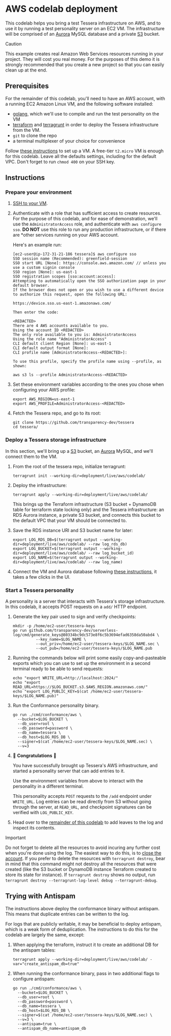 # AWS codelab deployment

This codelab helps you bring a test Tessera infrastructure on AWS, and
to use it by running a test personality server on an EC2 VM. The infrastructure 
will be comprised of an [Aurora](https://aws.amazon.com/rds/aurora/) MySQL
database and a private [S3](https://aws.amazon.com/s3/) bucket. 

> [!CAUTION]
> 
> This example creates real Amazon Web Services resources running in your
> project. They will cost you real money. For the purposes of this demo 
> it is strongly recommended that you create a new project so that you
> can easily clean up at the end.
 
## Prerequisites
For the remainder of this codelab, you'll need to have an AWS account,
with a running EC2 Amazon Linux VM, and the following software installed:

 - [golang](https://go.dev/doc/install), which we'll use to compile and
   run the test personality on the VM
 - [terraform](https://developer.hashicorp.com/terraform/tutorials/aws-get-started/install-cli)
   and [terragrunt](https://terragrunt.gruntwork.io/docs/getting-started/install/)
   in order to deploy the Tessera infrastructure from the VM.
 - `git` to clone the repo
 - a terminal multiplexer of your choice for convenience

Follow [these
instructions](https://docs.aws.amazon.com/AWSEC2/latest/UserGuide/EC2_GetStarted.html)
to set up a VM. A free-tier `t2.micro` VM is enough for this codelab. Leave all
the defaults settings, including for the default VPC. Don't forget to run
`chmod 400` on your SSH key.

## Instructions

 ### Prepare your environment
 1. [SSH to your VM](https://docs.aws.amazon.com/AWSEC2/latest/UserGuide/EC2_GetStarted.html#ec2-connect-to-instance).

 1. Authenticate with a role that has sufficient access to create resources.
    For the purpose of this codelab, and for ease of demonstration, we'll use the
    `AdministratorAccess` role, and authenticate with `aws configure sso`.
    **DO NOT** use this role to run any production infrastructure, or if there are
    *other
    services running on your AWS account.

    Here's an example run:
    ```
    [ec2-user@ip-172-31-21-186 tessera]$ aws configure sso
    SSO session name (Recommended): greenfield-session
    SSO start URL [None]: https://console.aws.amazon.com/ // unless you use a custom signin console
    SSO region [None]: us-east-1
    SSO registration scopes [sso:account:access]:
    Attempting to automatically open the SSO authorization page in your default browser.
    If the browser does not open or you wish to use a different device to authorize this request, open the following URL:
    
    https://device.sso.us-east-1.amazonaws.com/
    
    Then enter the code:
    
    <REDACTED>
    There are 4 AWS accounts available to you.
    Using the account ID <REDACTED>
    The only role available to you is: AdministratorAccess
    Using the role name "AdministratorAccess"
    CLI default client Region [None]: us-east-1
    CLI default output format [None]:
    CLI profile name [AdministratorAccess-<REDACTED>]:
    
    To use this profile, specify the profile name using --profile, as shown:
    
    aws s3 ls --profile AdministratorAccess-<REDACTED>
    ```

 1. Set these environment variables according to the ones you chose when configuring
    your AWS profile:
    ```
    export AWS_REGION=us-east-1
    export AWS_PROFILE=AdministratorAccess-<REDACTED>
    ```

 1. Fetch the Tessera repo, and go to its root:
    ```
    git clone https://github.com/transparency-dev/tessera
    cd tessera/
    ```

### Deploy a Tessera storage infrastructure
In this section, we'll bring up a [S3](https://aws.amazon.com/s3/) bucket, an
[Aurora](https://aws.amazon.com/rds/aurora/) MySQL, and we'll connect them to the
VM.

 1. From the root of the tessera repo, initialize terragrunt:
    ```
    terragrunt init --working-dir=deployment/live/aws/codelab/
    ```

 1. Deploy the infrastructure:
    ```
    terragrunt apply --working-dir=deployment/live/aws/codelab/
    ```
    This brings up the Terraform infrastructure (S3 bucket + DynamoDB table for
    terraform state locking only) and the Tessera infrastructure: an
    RDS Aurora instance, a private S3 bucket, and connects this bucket to the
    default VPC that your VM should be connected to.

 1. Save the RDS instance URI and S3 bucket name for later:
    ```
    export LOG_RDS_DB=$(terragrunt output --working-dir=deployment/live/aws/codelab/ --raw log_rds_db)
    export LOG_BUCKET=$(terragrunt output --working-dir=deployment/live/aws/codelab/ --raw log_bucket_id)
    export LOG_NAME=$(terragrunt output --working-dir=deployment/live/aws/codelab/ --raw log_name)
    ```
 
1. Connect the VM and Aurora database following [these instructions](https://docs.aws.amazon.com/AWSEC2/latest/UserGuide/tutorial-ec2-rds-option1.html#option1-task3-connect-ec2-instance-to-rds-database),
   it takes a few clicks in the UI.

### Start a Tessera personality
A personality is a server that interacts with Tessera's storage
infrastructure. In this codelab, it accepts POST requests on a `add/` HTTP
endpoint.

 1. Generate the key pair used to sign and verify checkpoints:
    ```
    mkdir -p /home/ec2-user/tessera-keys
    go run github.com/transparency-dev/serverless-log/cmd/generate_keys@80334bc9dc573e8f6c5b3694efad6358da50abd4 \
              --key_name=$LOG_NAME \
              --out_priv=/home/ec2-user/tessera-keys/$LOG_NAME.sec \
              --out_pub=/home/ec2-user/tessera-keys/$LOG_NAME.pub
    ```

 1. Running the commands below will print some easily copy-and-pasteable exports
 which you can use to set up the environment in a second terminal ready to be
 able to send requests:
    ```
    echo "export WRITE_URL=http://localhost:2024/"
    echo "export READ_URL=https://$LOG_BUCKET.s3.$AWS_REGION.amazonaws.com/"
    echo "export LOG_PUBLIC_KEY=$(cat /home/ec2-user/tessera-keys/$LOG_NAME.pub)"
    ```

 1. Run the Conformance personality binary.
    ```
    go run ./cmd/conformance/aws \
      --bucket=$LOG_BUCKET \
      --db_user=root \
      --db_password=password \
      --db_name=tessera \
      --db_host=$LOG_RDS_DB \
      --signer=$(cat /home/ec2-user/tessera-keys/$LOG_NAME.sec) \
      --v=3
    ```

 1. 🎉 **Congratulations** 🎉

    You have successfully brought up Tessera's
    AWS infrastructure, and started a personality server that can add entries to it.

    Use the environment variables from above to interact with the personality in a different terminal.

    This personality accepts `POST` requests to the `/add` endpoint under `WRITE_URL`.
    Log entries can be read directly from S3 without going through the server,
    at `READ_URL`, and checkpoint signatures can be verified with `LOG_PUBLIC_KEY`.

 1. Head over to the [remainder of this codelab](https://github.com/transparency-dev/tessera/tree/main/cmd/conformance#codelab)
    to add leaves to the log and inspect its contents.

> [!IMPORTANT]  
> Do not forget to delete all the resources to avoid incuring any further cost
> when you're done using the log. The easiest way to do this, is to [close the account](https://docs.aws.amazon.com/accounts/latest/reference/manage-acct-closing.html).
> If you prefer to delete the resources with `terragrunt destroy`, bear in mind
> that this command might not destroy all the resources that were created (like
> the S3 bucket or DynamoDB instance Terraform created to store its state for
> instance). If `terragrunt destroy` shows no output, run
> `terragrunt destroy --terragrunt-log-level debug --terragrunt-debug`.

## Trying with Antispam

The instructions above deploy the conformance binary without antispam.
This means that duplicate entries can be written to the log.

For logs that are publicly writable, it may be beneficial to deploy antispam, which is a weak form of deduplication.
The instructions to do this for the codelab are largely the same, except:

 1. When applying the terraform, instruct it to create an additional DB for the antispam tables:
    ```
    terragrunt apply --working-dir=deployment/live/aws/codelab/ -var="create_antispam_db=true"
    ```
 1. When running the conformance binary, pass in two additional flags to configure antispam:
    ```
    go run ./cmd/conformance/aws \
      --bucket=$LOG_BUCKET \
      --db_user=root \
      --db_password=password \
      --db_name=tessera \
      --db_host=$LOG_RDS_DB \
      --signer=$(cat /home/ec2-user/tessera-keys/$LOG_NAME.sec) \
      --v=3 \
      --antispam=true \
      --antispam_db_name=antispam_db
    ```
